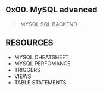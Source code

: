 ## 0x00. MySQL advanced

> MYSQL SQL BACKEND

## RESOURCES
* MYSQL CHEATSHEET
* MYSQL PERFOMANCE
* TRIGGERS
* VIEWS
* TABLE STATEMENTS
